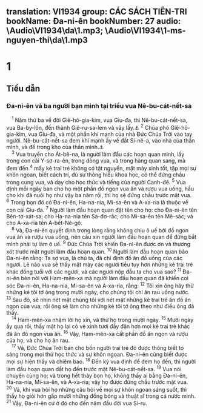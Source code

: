 translation: VI1934
group: CÁC SÁCH TIÊN-TRI
bookName: Đa-ni-ên 
bookNumber: 27
audio: \Audio\VI1934\da\1.mp3; \Audio\VI1934\1-ms-nguyen-thi\da\1.mp3
-------

<div class="title"><h1>1</h1><h2>Tiểu dẫn</h2><h3>Đa-ni-ên và ba người bạn mình tại triều vua Nê-bu-cát-nết-sa</h3></div>
<span class="verse da_1_1"> <sup>1</sup> Năm thứ ba về đời Giê-hô-gia-kim, vua Giu-đa, thì Nê-bu-cát-nết-sa, vua Ba-by-lôn, đến thành Giê-ru-sa-lem và vây lấy.<a data-toggle="tooltip" data-placement="bottom" title="2Vua 24:1; 2Su 36:5-7">⚓</a></span>
<span class="verse da_1_2"><sup>2</sup> Chúa phó Giê-hô-gia-kim, vua Giu-đa, và một phần khí mạnh của nhà Đức Chúa Trời vào tay người. Nê-bu-cát-nết-sa đem khí mạnh ấy về đất Si-nê-a, vào nhà của thần mình, và để trong kho của thần mình.<a data-toggle="tooltip" data-placement="bottom" title="2Vua 20:17-18; 24:10-16; 2Su 36:10; Es 39:7-8">⚓</a><br/></span>
<span class="verse da_1_3"> <sup>3</sup> Vua truyền cho Át-bê-na, là người làm đầu các hoạn quan mình, lấy trong con cái Y-sơ-ra-ên, trong dòng vua, và trong hàng quan sang, mà đem đến </span>
<span class="verse da_1_4"><sup>4</sup> mấy kẻ trai trẻ không có tật nguyền, mặt mày xinh tốt, tập mọi sự khôn ngoan, biết cách trí, đủ sự thông hiểu khoa học, có thể đứng chầu trong cung vua, và dạy cho học thức và tiếng của người Canh-đê. </span>
<span class="verse da_1_5"><sup>5</sup> Vua định mỗi ngày ban cho họ một phần đồ ngon vua ăn và rượu vua uống, hầu cho khi đã nuôi họ như vậy ba năm rồi, thì họ sẽ đứng chầu trước mặt vua. </span>
<span class="verse da_1_6"><sup>6</sup> Trong bọn đó có Đa-ni-ên, Ha-na-nia, Mi-sa-ên và A-xa-ria là thuộc về con cái Giu-đa. </span>
<span class="verse da_1_7"><sup>7</sup> Người làm đầu hoạn quan đặt tên cho họ: cho Đa-ni-ên tên Bên-tơ-xát-sa; cho Ha-na-nia tên Sa-đơ-rắc; cho Mi-sa-ên tên Mê-sác; và cho A-xa-ria tên A-bết-Nê-gô. <br/></span>
<span class="verse da_1_8"> <sup>8</sup> Vả, Đa-ni-ên quyết định trong lòng rằng không chịu ô uế bởi đồ ngon vua ăn và rượu vua uống, nên cầu xin người làm đầu hoạn quan để đừng bắt mình phải tự làm ô uế. </span>
<span class="verse da_1_9"><sup>9</sup> Đức Chúa Trời khiến Đa-ni-ên được ơn và thương xót trước mặt người làm đầu hoạn quan. </span>
<span class="verse da_1_10"><sup>10</sup> Người làm đầu hoạn quan bảo Đa-ni-ên rằng: Ta sợ vua, là chủ ta, đã chỉ định đồ ăn đồ uống của các ngươi. Lẽ nào vua sẽ thấy mặt mày các ngươi tiều tụy hơn những kẻ trai trẻ khác đồng tuổi với các ngươi, và các ngươi nộp đầu ta cho vua sao? </span>
<span class="verse da_1_11"><sup>11</sup> Đa-ni-ên bèn nói với Ham-mên-xa mà người làm đầu hoạn quan đã khiến coi sóc Đa-ni-ên, Ha-na-nia, Mi-sa-ên và A-xa-ria, rằng: </span>
<span class="verse da_1_12"><sup>12</sup> Tôi xin ông hãy thử những kẻ tôi tớ ông trong mười ngày, cho chúng tôi chỉ ăn rau uống nước. </span>
<span class="verse da_1_13"><sup>13</sup> Sau đó, sẽ nhìn nét mặt chúng tôi với nét mặt những kẻ trai trẻ ăn đồ ăn ngon của vua; rồi ông sẽ làm cho những kẻ tôi tớ ông theo như điều ông đã thấy. <br/></span>
<span class="verse da_1_14"> <sup>14</sup> Ham-mên-xa nhậm lời họ xin, và thử họ trong mười ngày. </span>
<span class="verse da_1_15"><sup>15</sup> Mười ngày ấy qua rồi, thấy mặt họ lại có vẻ xinh tươi đầy đặn hơn mọi kẻ trai trẻ khác đã ăn đồ ngon vua ăn. </span>
<span class="verse da_1_16"><sup>16</sup> Vậy, Ham-mên-xa cất phần đồ ăn ngon và rượu của họ, và cho họ ăn rau. <br/></span>
<span class="verse da_1_17"> <sup>17</sup> Vả, Đức Chúa Trời ban cho bốn người trai trẻ đó được thông biết tỏ sáng trong mọi thứ học thức và sự khôn ngoan. Đa-ni-ên cũng biết được mọi sự hiện thấy và chiêm bao. </span>
<span class="verse da_1_18"><sup>18</sup> Đến kỳ vua định để đem họ đến, thì người làm đầu hoạn quan dắt họ đến trước mặt Nê-bu-cát-nết-sa. </span>
<span class="verse da_1_19"><sup>19</sup> Vua nói chuyện cùng họ; và trong hết thảy bọn họ, không thấy ai bằng Đa-ni-ên, Ha-na-nia, Mi-sa-ên, và A-xa-ria; vậy họ được đứng chầu trước mặt vua. </span>
<span class="verse da_1_20"><sup>20</sup> Vả, khi vua hỏi họ những câu hỏi về mọi sự khôn ngoan sáng suốt, thì thấy họ giỏi hơn gấp mười những đồng bóng và thuật sĩ trong cả nước mình. </span>
<span class="verse da_1_21"><sup>21</sup> Vậy, Đa-ni-ên cứ ở đó cho đến năm đầu đời vua Si-ru. <br/></span>
